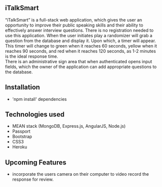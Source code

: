 ## iTalkSmart

“iTalkSmart” is a full-stack web application, which gives the user an opportunity to improve their public speaking skills and their ability to effectively answer interview questions. There is no registration needed to use this application. When the user initiates play a randomizer will grab a question from the database and display it. Upon which, a timer will appear. This timer will change to green when it reaches 60 seconds, yellow when it reaches 90 seconds, and red when it reaches 120 seconds, as 1-2 minutes is the ideal response time.  
There is an administrative sign area that when authenticated opens input fields, which the owner of the application can add appropriate questions to the database.  

## Installation  
* 'npm install' dependencies


## Technologies used  
* MEAN stack (MongoDB, Express.js, AngularJS, Node.js)
* Passport
* Bootstrap
* CSS3
* Heroku   


## Upcoming Features  
* incorporate the users camera on their computer to video record the response for review.   
